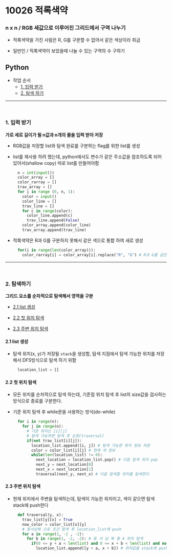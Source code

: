 # 10026 적록색약

### n x n / RGB 세값으로 이루어진 그리드에서 구역 나누기

- 적록색약을 가진 사람은 R, G를 구분할 수 없어서 같은 색상이라 취급

- 일반인 / 적록색약이 보았을때 나눌 수 있는 구역의 수 구하기

## Python

- 작업 순서
  - [1. 입력 받기](#1-입력-받기)
  - [2. 탐색 하기](#2-탐색하기)

<hr /><br />

### 1. 입력 받기

**가로 세로 길이가 될 n값과 n개의 줄을 입력 받아 저장**

- RGB값을 저장할 list와 탐색 완료를 구분하는 flag를 위한 list를 생성
- list를 재사용 하려 했는데, python에서도 변수가 같은 주소값을 참조하도록 되어 있어서(shallow copy) 따로 list를 만들어야함

  ```python
    n = int(input())
    color_array = []
    color_rarray = []
    trav_array = []
    for i in range (0, n, 1):
      color = input()
      color_line = []
      trav_line = []
      for c in range(color):
        color_line.append(c)
        trav_line.append(False)
      color_array.append(color_line)
      trav_array.append(trav_line)
  ```

- 적록색약은 R과 G를 구분하지 못해서 같은 색으로 통합 하여 새로 생성

  ```python
    for(i in range(len(color_array))):
      color_rarray[i] = color_array[i].replace("R", "G") # R과 G를 같은 색상 취급
  ```

<hr /><br />

### 2. 탐색하기

**그리드 요소를 순차적으로 탐색해서 영역을 구분**

- [2.1 list 생성](#21-list-생성)

- [2.2 첫 위치 탐색](#22-첫-위치-탐색)

- [2.3 주변 위치 탐색](#23-주변-위치-탐색)

#### **2.1 list 생성**

- 탐색 위치(x, y)가 저장될 `stack`을 생성함, 탐색 지점에서 탐색 가능한 위치를 저장 해서 DFS빙식으로 탐색 하기 위함

  ```python
    location_list = []
  ```

#### **2.2 첫 위치 탐색**

- 모든 위치를 순차적으로 탐색 하는데, 기준점 위치 탐색 후 list의 size값을 검사하는 방식으로 종료를 구분한다.

- 기준 위치 탐색 후 while문을 사용하는 방식(do-while)

  ```python
    for i in range(n):
      for j in range(n):
        # 기준 위치는 [i][j]
        # 탐색 가능하면 탐색 후 순회(traversal)
        if(not trav_list[i][j]):
          location_list.append([i, j]) # 탐색 가능한 위치 정보 저장
          color = color_list[i][j] # 현재 색 정보
          while(len(location_list) != 0):
            next_location = location_list.pop() # 다음 탐색 위치 pop
            next_y = next_location[0]
            next_x = next_location[1]
            traversal(next_y, next_x) # 다음 탐색할 위치를 탐색한다
  ```

#### **2.3 주변 위치 탐색**

- 현재 위치에서 주변을 탐색하는데, 탐색이 가능한 위치이고, 색이 같으면 탐색 stack에 push한다

  ```python
    def traversal(y, x):
      trav_list[y][x] = True
      now_color = color_list[x][y]
      # 동서남북 으로 조건 탐색 후 location_list에 push
      for a in range(1, -2 , -2):
        for b in range(1, -2, -2): # 동 서 남 북 총 4 위치 탐색
          if(0 <= y + a < len(list) and 0 <= x + b < len(list) and not trav_list[y + a][x + b] and now_color == color_list[y + a][x + b]):
            location_list.append([y + a, x + b]) # 위치값을 stack에 push
  ```

